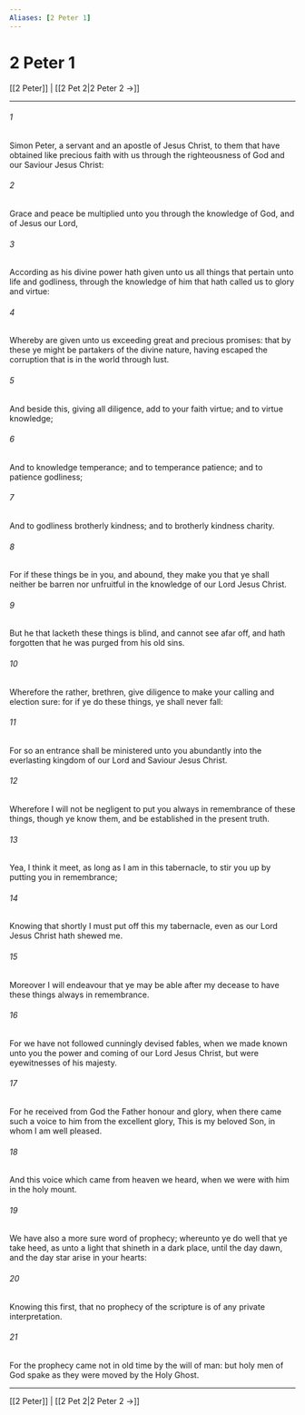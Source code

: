 ```yaml
---
Aliases: [2 Peter 1]
---
```

# 2 Peter 1

[[2 Peter]] | [[2 Pet 2|2 Peter 2 →]]
***



###### 1 
Simon Peter, a servant and an apostle of Jesus Christ, to them that have obtained like precious faith with us through the righteousness of God and our Saviour Jesus Christ: 

###### 2 
Grace and peace be multiplied unto you through the knowledge of God, and of Jesus our Lord, 

###### 3 
According as his divine power hath given unto us all things that pertain unto life and godliness, through the knowledge of him that hath called us to glory and virtue: 

###### 4 
Whereby are given unto us exceeding great and precious promises: that by these ye might be partakers of the divine nature, having escaped the corruption that is in the world through lust. 

###### 5 
And beside this, giving all diligence, add to your faith virtue; and to virtue knowledge; 

###### 6 
And to knowledge temperance; and to temperance patience; and to patience godliness; 

###### 7 
And to godliness brotherly kindness; and to brotherly kindness charity. 

###### 8 
For if these things be in you, and abound, they make you that ye shall neither be barren nor unfruitful in the knowledge of our Lord Jesus Christ. 

###### 9 
But he that lacketh these things is blind, and cannot see afar off, and hath forgotten that he was purged from his old sins. 

###### 10 
Wherefore the rather, brethren, give diligence to make your calling and election sure: for if ye do these things, ye shall never fall: 

###### 11 
For so an entrance shall be ministered unto you abundantly into the everlasting kingdom of our Lord and Saviour Jesus Christ. 

###### 12 
Wherefore I will not be negligent to put you always in remembrance of these things, though ye know them, and be established in the present truth. 

###### 13 
Yea, I think it meet, as long as I am in this tabernacle, to stir you up by putting you in remembrance; 

###### 14 
Knowing that shortly I must put off this my tabernacle, even as our Lord Jesus Christ hath shewed me. 

###### 15 
Moreover I will endeavour that ye may be able after my decease to have these things always in remembrance. 

###### 16 
For we have not followed cunningly devised fables, when we made known unto you the power and coming of our Lord Jesus Christ, but were eyewitnesses of his majesty. 

###### 17 
For he received from God the Father honour and glory, when there came such a voice to him from the excellent glory, This is my beloved Son, in whom I am well pleased. 

###### 18 
And this voice which came from heaven we heard, when we were with him in the holy mount. 

###### 19 
We have also a more sure word of prophecy; whereunto ye do well that ye take heed, as unto a light that shineth in a dark place, until the day dawn, and the day star arise in your hearts: 

###### 20 
Knowing this first, that no prophecy of the scripture is of any private interpretation. 

###### 21 
For the prophecy came not in old time by the will of man: but holy men of God spake as they were moved by the Holy Ghost.

***
[[2 Peter]] | [[2 Pet 2|2 Peter 2 →]]
